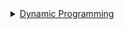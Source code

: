 <details>
<summary><a href="https://github.com/vipul79321/CP_Codes/tree/main/Dynamic_Programming">Dynamic Programming</a></summary>

+ <a href="https://github.com/vipul79321/CP_Codes/tree/main/Dynamic_Programming/DP-on-broken-profiles">DP on broken profiles</a>
  + <a href="https://github.com/vipul79321/CP_Codes/blob/main/Dynamic_Programming/DP-on-broken-profiles/Problem1.cpp">Problem - 1</a>
  + <a href="https://github.com/vipul79321/CP_Codes/blob/main/Dynamic_Programming/DP-on-broken-profiles/Problem2.cpp">Problem - 2</a>

+ <a href="https://github.com/vipul79321/CP_Codes/tree/main/Dynamic_Programming/Digit_Dp">Digit DP</a>
  + <a href="https://github.com/vipul79321/CP_Codes/blob/main/Dynamic_Programming/Digit_Dp/standard_digit_dp.cpp">Standard Digit DP problem | Find count of digits in given range having sum of digits divisible by K</a>
  + <a href="https://github.com/vipul79321/CP_Codes/blob/main/Dynamic_Programming/Digit_Dp/digit_dp_with_lb_ub_non_zero.cpp">Digit DP with lb & ub | Find number with maximum digit product in given range</a>
  + <a href="https://github.com/vipul79321/CP_Codes/blob/main/Dynamic_Programming/Digit_Dp/digit_dp_palindrome.md">Count Palindrome in given range with leftmost_lo & leftmost_hi</a>

+ <a href="https://github.com/vipul79321/CP_Codes/blob/main/Dynamic_Programming/sum_over_subset/sum_over_subset.cpp">Sum Over Subset DP</a>

+ <a href="https://github.com/vipul79321/CP_Codes/blob/main/Dynamic_Programming/Bitmask.md">Bit-Masking</a>
  + <a href="https://github.com/vipul79321/CP_Codes/blob/main/Dynamic_Programming/Bitmask.md#bridge-and-torch-problem---bitmasking-solution">Bridge & Torch Problem</a>
  + <a href="https://github.com/vipul79321/CP_Codes/blob/main/Dynamic_Programming/Bitmask.md#count-ways-to-assign-unique-caps-to-every-person">Count ways to assign unique caps to every person</a>

+ <a href="https://github.com/vipul79321/CP_Codes/blob/main/Dynamic_Programming/Regular-Expression-Matching.md">Regular Expression Matching with '.' & '*' [Hard]</a>

+ <a href="https://github.com/vipul79321/CP_Codes/blob/main/Dynamic_Programming/Wildcard-Pattern-Matching.md">WildCard Pattern Matching</a>
  + <a href="https://github.com/vipul79321/CP_Codes/blob/main/Dynamic_Programming/Wildcard-Pattern-Matching.md#wildcard-pattern-matching---i">WildCard Pattern Matching with '?', '*'</a>
  + <a href="https://github.com/vipul79321/CP_Codes/blob/main/Dynamic_Programming/Wildcard-Pattern-Matching.md#wildcard-patter-matching---ii">WildCard Pattern Matching with '?', '*', '+'</a>

+ <a href="https://github.com/vipul79321/CP_Codes/blob/main/Dynamic_Programming/Combinatorial_dp_coefficients.md">Combinatorial DP Coefficients</a>
  + <a href="https://github.com/vipul79321/CP_Codes/blob/main/Dynamic_Programming/Combinatorial_dp_coefficients.md#nth---catalan-number">nth - Catalan Number</a>
  + <a href="https://github.com/vipul79321/CP_Codes/blob/main/Dynamic_Programming/Combinatorial_dp_coefficients.md#stirling-number-of-2nd-form">Stirling number of second form | S[n][k] is number of ways to partition n numbers in k sets to</a>
  + <a href="https://github.com/vipul79321/CP_Codes/blob/main/Dynamic_Programming/Combinatorial_dp_coefficients.md#bell-number">Bell number | Number of ways to parititon n elements</a>
  + <a href="https://github.com/vipul79321/CP_Codes/blob/main/Dynamic_Programming/Combinatorial_dp_coefficients.md#binomial-coefficient">Binomial Coefficient and its properties and computation with modulo</a>
  + <a href="https://github.com/vipul79321/CP_Codes/blob/main/Dynamic_Programming/Combinatorial_dp_coefficients.md#permutation-coefficient">Permutation Coefficient</a>
  + <a href="https://github.com/vipul79321/CP_Codes/blob/main/Dynamic_Programming/Combinatorial_dp_coefficients.md#lobb-number">Lobb Number</a>
  + <a href="https://github.com/vipul79321/CP_Codes/blob/main/Dynamic_Programming/Combinatorial_dp_coefficients.md#eulerian-number">Eulerian Number | E[n][m] is number of permutation of n elements where exactly m elements are greater than previous elements</a>
  + <a href="https://github.com/vipul79321/CP_Codes/blob/main/Dynamic_Programming/Combinatorial_dp_coefficients.md#entringer-number">Entringer Number | E[n][k] is number of permutation of n starting from k+1 falling and then rising alternately</a>
  + <a href="https://github.com/vipul79321/CP_Codes/blob/main/Dynamic_Programming/Combinatorial_dp_coefficients.md#calculate-number-of-dearangements">Calculate number of Dearangements</a>
  + <a href="https://github.com/vipul79321/CP_Codes/blob/main/Dynamic_Programming/Combinatorial_dp_coefficients.md#calculate-nth-row-of-pascal-triangle">Calculate nth Row of Pascal Triangle in O(n)</a>

+ <a href="https://github.com/vipul79321/CP_Codes/blob/main/Dynamic_Programming/Standard_dp.md">Standard DP problems</a>
  + <a href="https://github.com/vipul79321/CP_Codes/blob/main/Dynamic_Programming/Standard_dp.md#coin-change-problem-similar-to-finding-number-of-positive-solutions-of-given-linear-equation">Coin Change problem (Similar to finding number of positive solutions of given linear equation)</a>
  + <a href="https://github.com/vipul79321/CP_Codes/blob/main/Dynamic_Programming/Standard_dp.md#subset-sum-problem">Subset Sum problem</a>
  + <a href="https://github.com/vipul79321/CP_Codes/blob/main/Dynamic_Programming/Standard_dp.md#domino-tiling---fill-3xn-profile-with-2x1-tile">Domino Tiling - Fill 3xN profile with 2x1 tile</a>
  + <a href="https://github.com/vipul79321/CP_Codes/blob/main/Dynamic_Programming/Standard_dp.md#maximum-games-played-by-winner---good-one-have-to-think-inversely">Maximum Games Played by winner [Good one]. Have to think inversely.</a>
  + <a href="https://github.com/vipul79321/CP_Codes/blob/main/Dynamic_Programming/Standard_dp.md#maxium-sum-increasing-subsequence-from-a-prefix-and-a-given-element-after-prefix-is-must">Maxium sum increasing subsequence from a prefix and a given element after prefix is must</a>
  + <a href="https://github.com/vipul79321/CP_Codes/blob/main/Dynamic_Programming/Standard_dp.md#maximum-sum-contiguous-subarray---kadanes-algo">Maximum sum contiguous subarray - Kadane's algo</a>
  + <a href="https://github.com/vipul79321/CP_Codes/blob/main/Dynamic_Programming/Standard_dp.md#maximum-sum-such-that-no-two-elements-are-adjacent-using-o1-space">Maximum sum such that no two elements are adjacent using O(1) space</a>
  + <a href="https://github.com/vipul79321/CP_Codes/blob/main/Dynamic_Programming/Standard_dp.md#count-of-arrays-having-each-element-from-1k--no-two-adjacent-elements-same--first-element-is-1-and-last-element-is-x">Count of arrays having each element from [1,k] & no two adjacent elements same & first element is 1 and last element is x</a>
  + <a href="https://github.com/vipul79321/CP_Codes/blob/main/Dynamic_Programming/Standard_dp.md#calculate-number-of-dearangements">Calculate number of Dearangements</a>
  + <a href="https://github.com/vipul79321/CP_Codes/blob/main/Dynamic_Programming/Standard_dp.md#0-1-knapsack">0-1 Knapsack</a>
  + <a href="https://github.com/vipul79321/CP_Codes/blob/main/Dynamic_Programming/Standard_dp.md#dice-throw-problem">Dice Throw Problem</a>
  + <a href="https://github.com/vipul79321/CP_Codes/blob/main/Dynamic_Programming/Standard_dp.md#word-break-problem">Word Break Problem</a>
  + <a href="https://github.com/vipul79321/CP_Codes/blob/main/Dynamic_Programming/Standard_dp.md#minimum-vertex-cover-problem-in-binary-tree">Minimum Vertex Cover Problem in Binary Tree</a>
  + <a href="https://github.com/vipul79321/CP_Codes/blob/main/Dynamic_Programming/Standard_dp.md#largest-independent-set-in-binary-tree">Largest Independent Set in Binary Tree</a>
  + <a href="https://github.com/vipul79321/CP_Codes/blob/main/Dynamic_Programming/Standard_dp.md#longest-alternating-subsequence">Longest Alternating Subsequence</a>
  + <a href="https://github.com/vipul79321/CP_Codes/blob/main/Dynamic_Programming/Standard_dp.md#minimum-number-of-jumps-to-reach-the-end-of-an-array">Minimum Number of Jumps to reach the end of an array</a>
  + <a href="https://github.com/vipul79321/CP_Codes/blob/main/Dynamic_Programming/Standard_dp.md#choose-maximum-weight-with-given-weightvalue-ratio">Choose Maximum weight with given weight/value ratio</a>
  + <a href="https://github.com/vipul79321/CP_Codes/blob/main/Dynamic_Programming/Standard_dp.md#minimum-initial-points-to-reach-the-destination">Minimum Initial Points to reach the destination</a>
  + <a href="https://github.com/vipul79321/CP_Codes/blob/main/Dynamic_Programming/Standard_dp.md#number-of-permutations-with-k-inversions">Number of Permutations with K inversions</a>
  + <a href="https://github.com/vipul79321/CP_Codes/blob/main/Dynamic_Programming/Standard_dp.md#sum-of-average-of-all-subsets">Sum of Average of all subsets</a>
  + <a href="https://github.com/vipul79321/CP_Codes/blob/main/Dynamic_Programming/Standard_dp.md#sum-of-xor-of-all-subarrays">Sum of XOR of all subarrays</a>
  + <a href="https://github.com/vipul79321/CP_Codes/blob/main/Dynamic_Programming/Standard_dp.md#number-of-ways-to-form-max-heap-from-n-distinct-integers">Number of ways to form max-heap from N distinct integers</a>
  + <a href="https://github.com/vipul79321/CP_Codes/blob/main/Dynamic_Programming/Standard_dp.md#another-variation-of-subset-sum-problem">Another variation of subset sum problem</a>
  + <a href="https://github.com/vipul79321/CP_Codes/blob/main/Dynamic_Programming/Standard_dp.md#matrix-chain-multiplication">Matrix Chain Multiplication</a>
  + <a href="https://github.com/vipul79321/CP_Codes/blob/main/Dynamic_Programming/Standard_dp.md#number-of-palindromic-paths-in-given-matrix-from-00-to-n-1m-1">Number of Palindromic Paths in given Matrix from (0,0) to (n-1,m-1)</a>
  + <a href="https://github.com/vipul79321/CP_Codes/blob/main/Dynamic_Programming/Standard_dp.md#check-whether-row-swaps-or-column-swaps-produce-a-maximum-area-submatrix-with-all-1s">Check whether Row swaps or Column swaps produce a maximum area submatrix with all 1's</a>
  + <a href="https://github.com/vipul79321/CP_Codes/blob/main/Dynamic_Programming/Standard_dp.md#minimum-number-of-elements-which-are-not-part-of-increasing-or-decreasing-subsequence-in-array">Minimum number of elements which are not part of Increasing or decreasing subsequence in array</a>
  + <a href="https://github.com/vipul79321/CP_Codes/blob/main/Dynamic_Programming/Standard_dp.md#word-wrap-problem">Word Wrap Problem</a>
  + <a href="https://github.com/vipul79321/CP_Codes/blob/main/Dynamic_Programming/Standard_dp.md#count-number-of-airthmetic-progression-subsequences-in-given-array---on--range_elements">Count number of Airthmetic Progression Subsequences in given array - O(n * range_elements)</a>
  + <a href="https://github.com/vipul79321/CP_Codes/blob/main/Dynamic_Programming/Standard_dp.md#length-of-longest-airthmetic-progression-from-given-set-of-numbers---on--n">Length of Longest Airthmetic Progression from given set of numbers - O(n * n)</a>
  + <a href="https://github.com/vipul79321/CP_Codes/blob/main/Dynamic_Programming/Standard_dp.md#balanced-expressions-such-that-given-positions-have-opening-brackets">Balanced expressions such that given positions have opening brackets</a>
  + <a href="https://github.com/vipul79321/CP_Codes/blob/main/Dynamic_Programming/Standard_dp.md#boolean-parenthesization-problem">Boolean Parenthesization Problem</a>

+ <a href="https://github.com/vipul79321/CP_Codes/blob/main/Dynamic_Programming/string_dp.md">String DP</a>
  + <a href="https://github.com/vipul79321/CP_Codes/blob/main/Dynamic_Programming/string_dp.md#longest-common-subsequence---calculation-and-printing">Longest Common Subsequence - Calculation and Printing</a>
  + <a href="https://github.com/vipul79321/CP_Codes/blob/main/Dynamic_Programming/string_dp.md#longest-repeated-subsequence">Longest Repeated Subsequence</a>
  + <a href="https://github.com/vipul79321/CP_Codes/blob/main/Dynamic_Programming/string_dp.md#longest-common-substring">Longest Common Substring</a>
  + <a href="https://github.com/vipul79321/CP_Codes/blob/main/Dynamic_Programming/string_dp.md#longest-palindrome-subsequence---calculation--printing-and-counting">Longest Palindrome Subsequence - Calculation & Printing and Counting</a>
  + <a href="https://github.com/vipul79321/CP_Codes/blob/main/Dynamic_Programming/string_dp.md#longest-palindromic-substring---calculation--counting">Longest Palindromic Substring - Calculation & Counting</a>
  + <a href="https://github.com/vipul79321/CP_Codes/blob/main/Dynamic_Programming/string_dp.md#shortest-common-supersequence">Shortest Common Supersequence</a>
  + <a href="https://github.com/vipul79321/CP_Codes/blob/main/Dynamic_Programming/string_dp.md#shortest-uncommon-subsequence">Shortest Uncommon subsequence</a>
  + <a href="https://github.com/vipul79321/CP_Codes/blob/main/Dynamic_Programming/string_dp.md#count-distinct-subsequences">Count Distinct Subsequences</a>
  + <a href="https://github.com/vipul79321/CP_Codes/blob/main/Dynamic_Programming/string_dp.md#count-distinct-occurences-as-subsequences">Count distinct occurences as subsequences</a>
  + <a href="https://github.com/vipul79321/CP_Codes/blob/main/Dynamic_Programming/string_dp.md#minimum-insertions-to-form-a-palindrome">Minimum Insertions to form a palindrome</a>
  + <a href="https://github.com/vipul79321/CP_Codes/blob/main/Dynamic_Programming/string_dp.md#minimum-steps-to-delete-the-string-after-repeated-deletion-of-palindromic-substrings">Minimum steps to delete the string after repeated deletion of palindromic substrings</a>
  + <a href="https://github.com/vipul79321/CP_Codes/blob/main/Dynamic_Programming/string_dp.md#longest-repeating-and-non-overlapping-substring">Longest repeating and non-overlapping substring</a>
</details>
